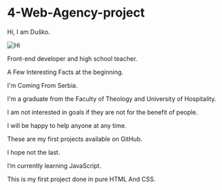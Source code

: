 # 4-Web-Agency-project

Hi, I am Duško.

![Hi](https://github.com/Duskorsl/4-Web-Agency-project/assets/105879280/98c1ec52-ba6f-471c-9f1f-c80ef4159659)


Front-end developer and high school teacher.

A Few Interesting Facts at the beginning.

I'm Coming From Serbia.

I'm a graduate from the Faculty of Theology and University of Hospitality.

I am not interested in goals if they are not for the benefit of people.

I will be happy to help anyone at any time.

These are my first projects available on GitHub.

I hope not the last.

I’m currently learning JavaScript.

This is my first project done in pure HTML And CSS.
